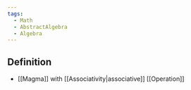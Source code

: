 ```yaml
---
tags:
  - Math
  - AbstractAlgebra
  - Algebra
---
```

## Definition
- [[Magma]] with [[Associativity|associative]] [[Operation]]